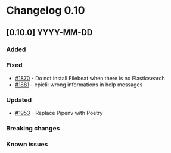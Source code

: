 # Changelog 0.10

## [0.10.0] YYYY-MM-DD

### Added

### Fixed

- [#1870](https://github.com/epiphany-platform/epiphany/issues/1870) - Do not install Filebeat when there is no Elasticsearch
- [#1881](https://github.com/epiphany-platform/epiphany/issues/1881) - epicli: wrong informations in help messages

### Updated

- [#1953](https://github.com/epiphany-platform/epiphany/issues/1953) - Replace Pipenv with Poetry

### Breaking changes

### Known issues
